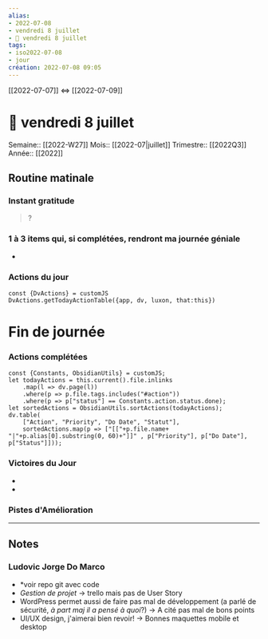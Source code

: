 ```yaml
---
alias:
- 2022-07-08
- vendredi 8 juillet
- 🌄 vendredi 8 juillet
tags:
- iso2022-07-08
- jour
création: 2022-07-08 09:05
---
```

[[2022-07-07]] <=> [[2022-07-09]]

# 🌄 vendredi 8 juillet
Semaine:: [[2022-W27]]
Mois:: [[2022-07|juillet]]
Trimestre:: [[2022Q3]]
Année:: [[2022]]

## Routine matinale

### Instant gratitude
> ?

### 1 à 3 items qui, si complétées, rendront ma journée géniale
- 

### Actions du jour
 ```dataviewjs
const {DvActions} = customJS
DvActions.getTodayActionTable({app, dv, luxon, that:this})
```



# Fin de journée
### Actions complétées

```dataviewjs
const {Constants, ObsidianUtils} = customJS;
let todayActions = this.current().file.inlinks
    .map(l => dv.page(l))
    .where(p => p.file.tags.includes("#action"))
    .where(p => p["status"] == Constants.action.status.done);
let sortedActions = ObsidianUtils.sortActions(todayActions);
dv.table(
	["Action", "Priority", "Do Date", "Statut"],
    sortedActions.map(p => ["[["+p.file.name+ "|"+p.alias[0].substring(0, 60)+"]]" , p["Priority"], p["Do Date"], p["Status"]]));
```

### Victoires du Jour
-
-

### Pistes d'Amélioration



---

## Notes


### Ludovic Jorge Do Marco
- *voir repo git avec code
- *Gestion de projet* -> trello mais pas de User Story
- WordPress permet aussi de faire pas mal de développement (a parlé de sécurité, *à part maj il a pensé à quoi*?) -> A cité pas mal de bons points
- UI/UX design, j'aimerai bien revoir! -> Bonnes maquettes mobile et desktop